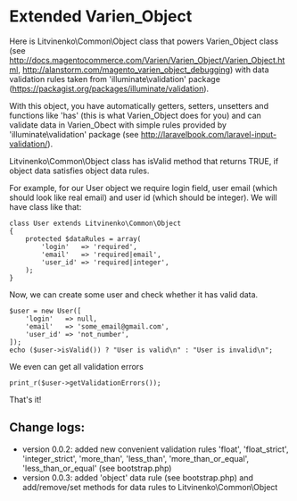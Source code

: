 # Extended Varien_Object #

Here is Litvinenko\Common\Object class that powers Varien_Object class (see http://docs.magentocommerce.com/Varien/Varien_Object/Varien_Object.html, http://alanstorm.com/magento_varien_object_debugging) with data validation rules taken from 'illuminate\validation' package (https://packagist.org/packages/illuminate/validation).

With this object, you have automatically getters, setters, unsetters and functions like 'has<Property>' (this is what Varien_Object does for you) and can validate data in Varien_Obect with simple rules provided by 'illuminate\validation' package (see http://laravelbook.com/laravel-input-validation/).

Litvinenko\Common\Object class has isValid method that returns TRUE, if object data satisfies object data rules.

For example, for our User object we require login field, user email (which should look like real email) and user id (which should be integer). We will have class like that:

    class User extends Litvinenko\Common\Object
    {
        protected $dataRules = array(
            'login'   => 'required',
            'email'   => 'required|email',
            'user_id' => 'required|integer',
        );
    }


Now, we can create some user and check whether it has valid data.

    $user = new User([
        'login'   => null,
        'email'   => 'some_email@gmail.com',
        'user_id' => 'not_number',
    ]);
    echo ($user->isValid()) ? "User is valid\n" : "User is invalid\n";


We even can get all validation errors

    print_r($user->getValidationErrors());

That's it!

## Change logs:

 * version 0.0.2: added new convenient validation rules 'float', 'float_strict', 'integer_strict', 'more_than', 'less_than', 'more_than_or_equal', 'less_than_or_equal' (see bootstrap.php)
 * version 0.0.3: added 'object' data rule (see bootstrap.php) and add/remove/set methods for data rules to Litvinenko\Common\Object